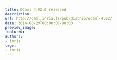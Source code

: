 ```yaml
---
title: OCaml 4.02.0 released
description:
url: http://caml.inria.fr/pub/distrib/ocaml-4.02/
date: 2014-08-29T00:00:00-00:00
preview_image:
featured:
authors:
- inria
tags:
- inria
---
```



